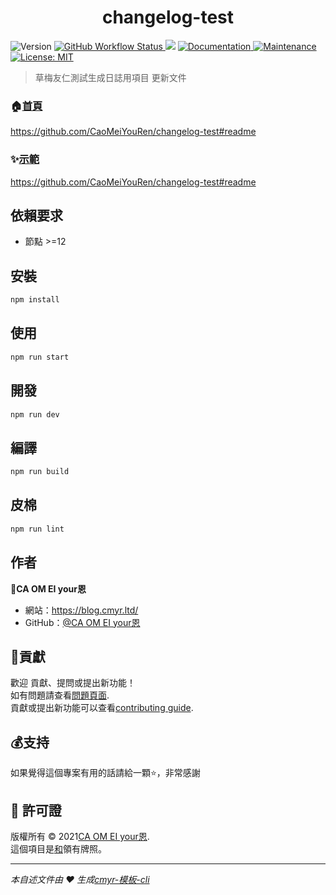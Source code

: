 <h1 align="center">changelog-test </h1>
<p>
  <img alt="Version" src="https://img.shields.io/badge/version-0.1.0-blue.svg?cacheSeconds=2592000" />
  <a href="https://github.com/CaoMeiYouRen/changelog-test/actions?query=workflow%3ARelease" target="_blank">
    <img alt="GitHub Workflow Status" src="https://img.shields.io/github/actions/workflow/status/CaoMeiYouRen/changelog-test/release.yml?branch=master">
  </a>
  <img src="https://img.shields.io/badge/node-%3E%3D12-blue.svg" />
  <a href="https://github.com/CaoMeiYouRen/changelog-test#readme" target="_blank">
    <img alt="Documentation" src="https://img.shields.io/badge/documentation-yes-brightgreen.svg" />
  </a>
  <a href="https://github.com/CaoMeiYouRen/changelog-test/graphs/commit-activity" target="_blank">
    <img alt="Maintenance" src="https://img.shields.io/badge/Maintained%3F-yes-green.svg" />
  </a>
  <a href="https://github.com/CaoMeiYouRen/changelog-test/blob/master/LICENSE" target="_blank">
    <img alt="License: MIT" src="https://img.shields.io/badge/License-MIT-yellow.svg" />
  </a>
</p>

> 草梅友仁測試生成日誌用項目
> 更新文件

### 🏠[首頁](https://github.com/CaoMeiYouRen/changelog-test#readme)

<https://github.com/CaoMeiYouRen/changelog-test#readme>

### ✨[示範](https://github.com/CaoMeiYouRen/changelog-test#readme)

<https://github.com/CaoMeiYouRen/changelog-test#readme>

## 依賴要求

-   節點 >=12

## 安裝

```sh
npm install
```

## 使用

```sh
npm run start
```

## 開發

```sh
npm run dev
```

## 編譯

```sh
npm run build
```

## 皮棉

```sh
npm run lint
```

## 作者

👤**CA OM EI your恩**

-   網站：<https://blog.cmyr.ltd/>
-   GitHub：[@CA OM EI your恩](https://github.com/CaoMeiYouRen)

## 🤝貢獻

歡迎 貢獻、提問或提出新功能！<br />如有問題請查看[問題頁面](https://github.com/CaoMeiYouRen/changelog-test/issues).<br/>貢獻或提出新功能可以查看[contributing guide](https://github.com/CaoMeiYouRen/changelog-test/blob/master/CONTRIBUTING.md).

## 💰支持

如果覺得這個專案有用的話請給一顆⭐️，非常感謝

## 📝 許可證

版權所有 © 2021[CA OM EI your恩](https://github.com/CaoMeiYouRen).<br />這個項目是[和](https://github.com/CaoMeiYouRen/changelog-test/blob/master/LICENSE)領有牌照。

* * *

_本自述文件由 ❤️ 生成[cmyr-模板-cli](https://github.com/CaoMeiYouRen/cmyr-template-cli)_
